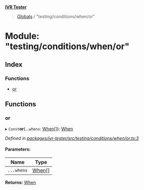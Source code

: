 **[IVR Tester](../README.md)**

> [Globals](../README.md) / "testing/conditions/when/or"

# Module: "testing/conditions/when/or"

## Index

### Functions

* [or](_testing_conditions_when_or_.md#or)

## Functions

### or

▸ `Const`**or**(...`whens`: [When](_testing_conditions_when_when_.md#when)[]): [When](_testing_conditions_when_when_.md#when)

*Defined in [packages/ivr-tester/src/testing/conditions/when/or.ts:3](https://github.com/SketchingDev/ivr-tester/blob/3b9838d/packages/ivr-tester/src/testing/conditions/when/or.ts#L3)*

#### Parameters:

Name | Type |
------ | ------ |
`...whens` | [When](_testing_conditions_when_when_.md#when)[] |

**Returns:** [When](_testing_conditions_when_when_.md#when)
